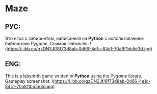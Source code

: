 # Maze
## РУС:
Это игра с лабиринтом, написанная на **Python** с использованием библиотеки _Pygame_.
Снимок геймплея:
!(https://i.ibb.co/gzDN3Jf/8f73d8ab-0d66-4e1c-84c1-70a8f1bb5e3d.jpg)
## ENG:
This is a labyrinth game written in **Python** using the _Pygame_ library.
Gameplay screenshot:
!(https://i.ibb.co/gzDN3Jf/8f73d8ab-0d66-4e1c-84c1-70a8f1bb5e3d.jpg)
